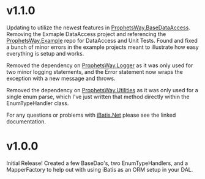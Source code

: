 # v1.1.0
Updating to utilize the newest features in [ProphetsWay.BaseDataAccess](https://github.com/ProphetManX/ProphetsWay.BaseDataAccess).
Removing the Exmaple DataAccess project and referencing the [ProphetsWay.Example](https://github.com/ProphetManX/ProphetsWay.Example) 
repo for DataAccess and Unit Tests.  Found and fixed a bunch of minor errors in the example projects meant to illustrate how easy everything
is setup and works.

Removed the dependency on [ProphetsWay.Logger](https://github.com/ProphetManX/ProphetsWay.Logger) 
as it was only used for two minor logging statements, and the Error statement now wraps the exception with a new message and throws.

Removed the dependency on [ProphetsWay.Utilities](https://github.com/ProphetManX/ProphetsWay.Utilities)
as it was only used for a single enum parse, which I've just written that method directly within the EnumTypeHandler class.

For any questions or problems with [iBatis.Net](https://ibatis.apache.org/docs/dotnet/datamapper/index.html) please see the linked
documentation.


# v1.0.0
Initial Release!
Created a few BaseDao's, two EnumTypeHandlers, and a MapperFactory to help out with using iBatis as an ORM setup in your DAL.
